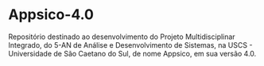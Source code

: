 # Appsico-4.0
Repositório destinado ao desenvolvimento do Projeto Multidisciplinar Integrado, do 5-AN de Análise e Desenvolvimento de Sistemas, na USCS - Universidade de São Caetano do Sul, de nome Appsico, em sua versão 4.0.
